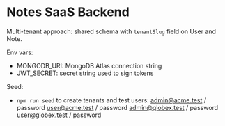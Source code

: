 # Notes SaaS Backend

Multi-tenant approach: shared schema with `tenantSlug` field on User and Note.

Env vars:
- MONGODB_URI: MongoDB Atlas connection string
- JWT_SECRET: secret string used to sign tokens

Seed:
- `npm run seed` to create tenants and test users:
  admin@acme.test / password
  user@acme.test / password
  admin@globex.test / password
  user@globex.test / password
